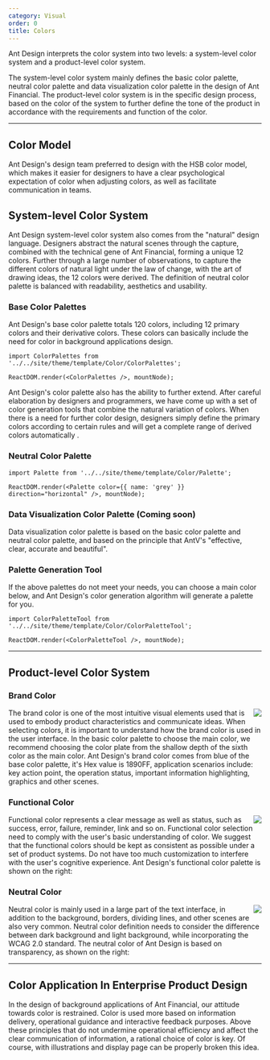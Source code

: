 ```yaml
---
category: Visual
order: 0
title: Colors
---
```


Ant Design interprets the color system into two levels: a system-level color system and a product-level color system.

The system-level color system mainly defines the basic color palette, neutral color palette and data visualization color palette in the design of Ant Financial. The product-level color system is in the specific design process, based on the color of the system to further define the tone of the product in accordance with the requirements and function of the color.

---

## Color Model

Ant Design's design team preferred to design with the HSB color model, which makes it easier for designers to have a clear psychological expectation of color when adjusting colors, as well as facilitate communication in teams.

## System-level Color System

Ant Design system-level color system also comes from the "natural" design language. Designers abstract the natural scenes through the capture, combined with the technical gene of Ant Financial, forming a unique 12 colors. Further through a large number of observations, to capture the different colors of natural light under the law of change, with the art of drawing ideas, the 12 colors were derived. The definition of neutral color palette is balanced with readability, aesthetics and usability.

### Base Color Palettes

Ant Design's base color palette totals 120 colors, including 12 primary colors and their derivative colors. These colors can basically include the need for color in background applications design.

`````__react
import ColorPalettes from '../../site/theme/template/Color/ColorPalettes';

ReactDOM.render(<ColorPalettes />, mountNode);
`````

Ant Design's color palette also has the ability to further extend. After careful elaboration by designers and programmers, we have come up with a set of color generation tools that combine the natural variation of colors. When there is a need for further color design, designers simply define the primary colors according to certain rules and will get a complete range of derived colors automatically .

### Neutral Color Palette

`````__react
import Palette from '../../site/theme/template/Color/Palette';

ReactDOM.render(<Palette color={{ name: 'grey' }} direction="horizontal" />, mountNode);
`````

### Data Visualization  Color Palette (Coming soon)

Data visualization color palette is based on the basic color palette and neutral color palette, and based on the principle that AntV's "effective, clear, accurate and beautiful".

### Palette Generation Tool

If the above palettes do not meet your needs, you can choose a main color below, and Ant Design's color generation algorithm will generate a palette for you.

`````__react
import ColorPaletteTool from '../../site/theme/template/Color/ColorPaletteTool';

ReactDOM.render(<ColorPaletteTool />, mountNode);
`````

---

## Product-level Color System

### Brand Color

<img class="preview-img no-padding" align="right" src="https://gw.alipayobjects.com/zos/rmsportal/diEtYItrQZpqsiPsadeU.png">

The brand color is one of the most intuitive visual elements used that is used to embody product characteristics and communicate ideas. When selecting colors, it is important to understand how the brand color is used in the user interface. In the basic color palette to choose the main color, we recommend choosing the color plate from the shallow depth of the sixth color as the main color. Ant Design's brand color comes from blue of the base color palette, it's Hex value is 1890FF, application scenarios include: key action point, the operation status, important information highlighting, graphics and other scenes.

### Functional Color

<img class="preview-img no-padding" align="right" src="https://gw.alipayobjects.com/zos/rmsportal/rfkSGJhMIhnUYILGIlrh.png">

Functional color represents a clear message as well as status, such as success, error, failure, reminder, link and so on. Functional color selection need to comply with the user's basic understanding of color. We suggest that the functional colors should be kept as consistent as possible under a set of product systems. Do not have too much customization to interfere with the user's cognitive experience. Ant Design's functional color palette is shown on the right:

### Neutral Color

<img class="preview-img no-padding" align="right" src="https://gw.alipayobjects.com/zos/rmsportal/mkaVzBvUUEcTKeUxhgpN.png">

Neutral color is mainly used in a large part of the text interface, in addition to the background, borders, dividing lines, and other scenes are also very common. Neutral color definition needs to consider the difference between dark background and light background, while incorporating the WCAG 2.0 standard. The neutral color of Ant Design is based on transparency, as shown on the right:

---

## Color Application In Enterprise Product Design

In the design of background applications of Ant Financial, our attitude towards color is restrained. Color is used more based on information delivery, operational guidance and interactive feedback purposes. Above these principles that do not undermine operational efficiency and affect the clear communication of information, a rational choice of color is key. Of course, with illustrations and display page can be properly broken this idea.
